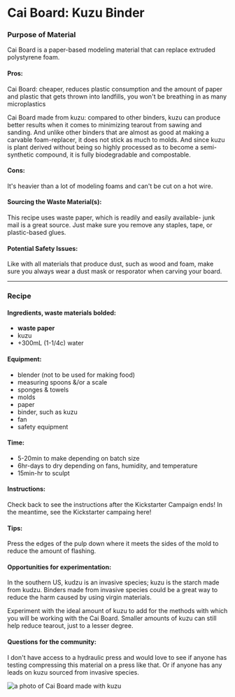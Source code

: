 # Cai Board: Kuzu Binder

### Purpose of Material
Cai Board is a paper-based modeling material that can replace extruded polystyrene foam.

#### Pros:
Cai Board: cheaper, reduces plastic consumption and the amount of paper and plastic that gets thrown into landfills, you won't be breathing in as many microplastics

Cai Board made from kuzu: compared to other binders, kuzu can produce better results when it comes to minimizing tearout from sawing and sanding. And unlike other binders that are almost as good at making a carvable foam-replacer, it does not stick as much to molds. And since kuzu is plant derived without being so highly processed as to become a semi-synthetic compound, it is fully biodegradable and compostable.

#### Cons: 
It's heavier than a lot of modeling foams and can't be cut on a hot wire.

#### Sourcing the Waste Material(s): 
This recipe uses waste paper, which is readily and easily available- junk mail is a great source. Just make sure you remove any staples, tape, or plastic-based glues.

#### Potential Safety Issues: 
Like with all materials that produce dust, such as wood and foam, make sure you always wear a dust mask or resporator when carving your board.

---

### Recipe

#### Ingredients, waste materials **bolded**:
- **waste paper**
- kuzu
- +300mL (1-1/4c) water

#### Equipment:
- blender (not to be used for making food)
- measuring spoons &/or a scale
- sponges & towels
- molds
- paper
- binder, such as kuzu
- fan
- safety equipment

#### Time:
- 5-20min to make depending on batch size
- 6hr-days to dry depending on fans, humidity, and temperature
- 15min-hr to sculpt

#### Instructions:
Check back to see the instructions after the Kickstarter Campaign ends! In the meantime, see the Kickstarter campaing here!

#### Tips:
Press the edges of the pulp down where it meets the sides of the mold to reduce the amount of flashing.

#### Opportunities for experimentation:
In the southern US, kudzu is an invasive species; kuzu is the starch made from kudzu. Binders made from invasive species could be a great way to reduce the harm caused by using virgin materials.

Experiment with the ideal amount of kuzu to add for the methods with which you will be working with the Cai Board. Smaller amounts of kuzu can still help reduce tearout, just to a lesser degree.

#### Questions for the community:
I don't have access to a hydraulic press and would love to see if anyone has testing compressing this material on a press like that. Or if anyone has any leads on kuzu sourced from invasive species.

![a photo of Cai Board made with kuzu](https://github.com/marilark/Cai-Board/blob/main/GettingStarted/Images/CaiBoard/kuzu%20cai%20board.jpeg)
